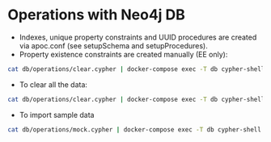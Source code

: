 # Operations with Neo4j DB

- Indexes, unique property constraints and UUID procedures are created via apoc.conf (see setupSchema and setupProcedures).
- Property existence constraints are created manually (EE only):
```bash
cat db/operations/clear.cypher | docker-compose exec -T db cypher-shell
```
- To clear all the data:
```bash
cat db/operations/clear.cypher | docker-compose exec -T db cypher-shell
```
- To import sample data
```bash
cat db/operations/mock.cypher | docker-compose exec -T db cypher-shell
```

